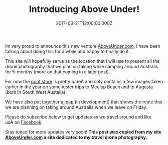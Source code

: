 ﻿---
coverImage: /images/fallback-post-header.png
date: '2017-03-21T12:00:00.000Z'
tags:
  - blog
  - drone
  - photo
  - travel
title: Introducing Above Under!
oldUrl: /above-under/introducing-above-under
---

Im very proud to announce this new venture [AboveUnder.com](https://AboveUnder.com). I have been talking about doing this for a while and happy to finally do it.

<!-- more -->

This site will hopefully serve as the location that I will use to present all the drone photography that we plan on taking while camping around Australis for 5-months (more on that coming in a later post).

For now the [print store](https://aboveunder.com/collections/all "The Print Store") is pretty bareÂ and only contains a few images taken earlier in the year on some tester trips to Meelup Beach and to Augusta (both in South West Austalia).

We have also put together [a map](https://aboveunder.com/pages/map "The Camping Map") (in development) that shows the route that we are planning on taking around Australia when we leave on Friday.

Please do subscribe below to get updates as we travel around and like usÂ on [Facebook](https://www.facebook.com/aboveunder "facebook").

Stay tuned for more updates very soon!
**This post was copied from my site [AboveUnder.com](https://aboveunder.com) a site dedicated to my travel drone photography.**
